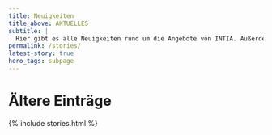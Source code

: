 ```yaml
---
title: Neuigkeiten
title_above: AKTUELLES
subtitle: |
  Hier gibt es alle Neuigkeiten rund um die Angebote von INTIA. Außerdem sammeln wir hier, was andere über uns schreiben.
permalink: /stories/
latest-story: true
hero_tags: subpage
---
```


# Ältere Einträge

{% include stories.html %}
